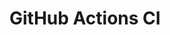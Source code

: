 # GitHub Actions CI




























































































































































































































































































































































































































































































































































































































































































































































































































































































































































































































































































































































































































































































































































































































































































































































































































































































































































































































































































































































































































































































































































































































































































































































































































































































































































































































































































































































































































































































































































































































































































































































































































































































































































































































































